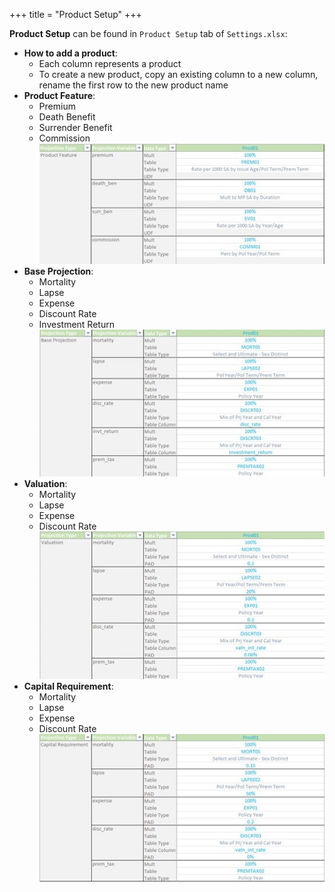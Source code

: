 +++
title = "Product Setup"
+++

**Product Setup** can be found in `Product Setup` tab of `Settings.xlsx`:
   - **How to add a product**:
      - Each column represents a product
      - To create a new product, copy an existing column to a new column, rename the first row to the new product name
   - **Product Feature**: 
      - Premium 
      - Death Benefit
      - Surrender Benefit
      - Commission
![Graph Description](/assets/product_setup_1_product_feature.jpg)
   - **Base Projection**:
      - Mortality
      - Lapse
      - Expense
      - Discount Rate
      - Investment Return
![Graph Description](/assets/product_setup_2_base_projection.jpg)
   - **Valuation**:
      - Mortality
      - Lapse
      - Expense
      - Discount Rate
![Graph Description](/assets/product_setup_3_valuation.jpg)
   - **Capital Requirement**:
      - Mortality
      - Lapse
      - Expense
      - Discount Rate
![Graph Description](/assets/product_setup_4_capital_requirement.jpg)


